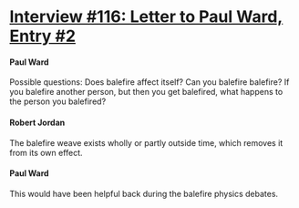 # [Interview #116: Letter to Paul Ward, Entry #2](https://www.theoryland.com/intvmain.php?i=116#2)

#### Paul Ward

Possible questions: Does balefire affect itself? Can you balefire balefire? If you balefire another person, but then you get balefired, what happens to the person you balefired?

#### Robert Jordan

The balefire weave exists wholly or partly outside time, which removes it from its own effect.

#### Paul Ward

This would have been helpful back during the balefire physics debates.

